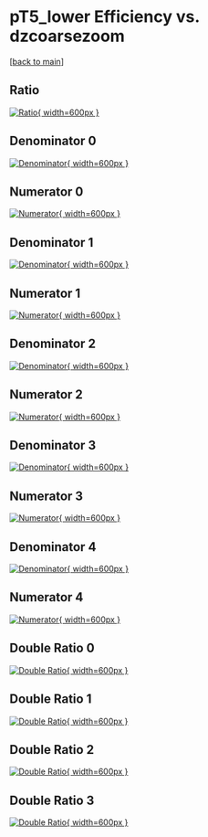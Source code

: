 # pT5_lower Efficiency vs. dzcoarsezoom

[[back to main](./)]



## Ratio

[![Ratio](../mtv/var/pT5_lower_base_321_1_eff_dzcoarsezoom.png){ width=600px }](../mtv/var/pT5_lower_base_321_1_eff_dzcoarsezoom.pdf)

## Denominator 0

[![Denominator](../mtv/den/pT5_lower_base_321_1_eff_dzcoarsezoom_den0.png){ width=600px }](../mtv/den/pT5_lower_base_321_1_eff_dzcoarsezoom_den0.pdf)

## Numerator 0

[![Numerator](../mtv/num/pT5_lower_base_321_1_eff_dzcoarsezoom_num0.png){ width=600px }](../mtv/num/pT5_lower_base_321_1_eff_dzcoarsezoom_num0.pdf)

## Denominator 1

[![Denominator](../mtv/den/pT5_lower_base_321_1_eff_dzcoarsezoom_den1.png){ width=600px }](../mtv/den/pT5_lower_base_321_1_eff_dzcoarsezoom_den1.pdf)

## Numerator 1

[![Numerator](../mtv/num/pT5_lower_base_321_1_eff_dzcoarsezoom_num1.png){ width=600px }](../mtv/num/pT5_lower_base_321_1_eff_dzcoarsezoom_num1.pdf)

## Denominator 2

[![Denominator](../mtv/den/pT5_lower_base_321_1_eff_dzcoarsezoom_den2.png){ width=600px }](../mtv/den/pT5_lower_base_321_1_eff_dzcoarsezoom_den2.pdf)

## Numerator 2

[![Numerator](../mtv/num/pT5_lower_base_321_1_eff_dzcoarsezoom_num2.png){ width=600px }](../mtv/num/pT5_lower_base_321_1_eff_dzcoarsezoom_num2.pdf)

## Denominator 3

[![Denominator](../mtv/den/pT5_lower_base_321_1_eff_dzcoarsezoom_den3.png){ width=600px }](../mtv/den/pT5_lower_base_321_1_eff_dzcoarsezoom_den3.pdf)

## Numerator 3

[![Numerator](../mtv/num/pT5_lower_base_321_1_eff_dzcoarsezoom_num3.png){ width=600px }](../mtv/num/pT5_lower_base_321_1_eff_dzcoarsezoom_num3.pdf)

## Denominator 4

[![Denominator](../mtv/den/pT5_lower_base_321_1_eff_dzcoarsezoom_den4.png){ width=600px }](../mtv/den/pT5_lower_base_321_1_eff_dzcoarsezoom_den4.pdf)

## Numerator 4

[![Numerator](../mtv/num/pT5_lower_base_321_1_eff_dzcoarsezoom_num4.png){ width=600px }](../mtv/num/pT5_lower_base_321_1_eff_dzcoarsezoom_num4.pdf)

## Double Ratio 0

[![Double Ratio](../mtv/ratio/pT5_lower_base_321_1_eff_dzcoarsezoom_ratio0.png){ width=600px }](../mtv/ratio/pT5_lower_base_321_1_eff_dzcoarsezoom_ratio0.pdf)

## Double Ratio 1

[![Double Ratio](../mtv/ratio/pT5_lower_base_321_1_eff_dzcoarsezoom_ratio1.png){ width=600px }](../mtv/ratio/pT5_lower_base_321_1_eff_dzcoarsezoom_ratio1.pdf)

## Double Ratio 2

[![Double Ratio](../mtv/ratio/pT5_lower_base_321_1_eff_dzcoarsezoom_ratio2.png){ width=600px }](../mtv/ratio/pT5_lower_base_321_1_eff_dzcoarsezoom_ratio2.pdf)

## Double Ratio 3

[![Double Ratio](../mtv/ratio/pT5_lower_base_321_1_eff_dzcoarsezoom_ratio3.png){ width=600px }](../mtv/ratio/pT5_lower_base_321_1_eff_dzcoarsezoom_ratio3.pdf)

